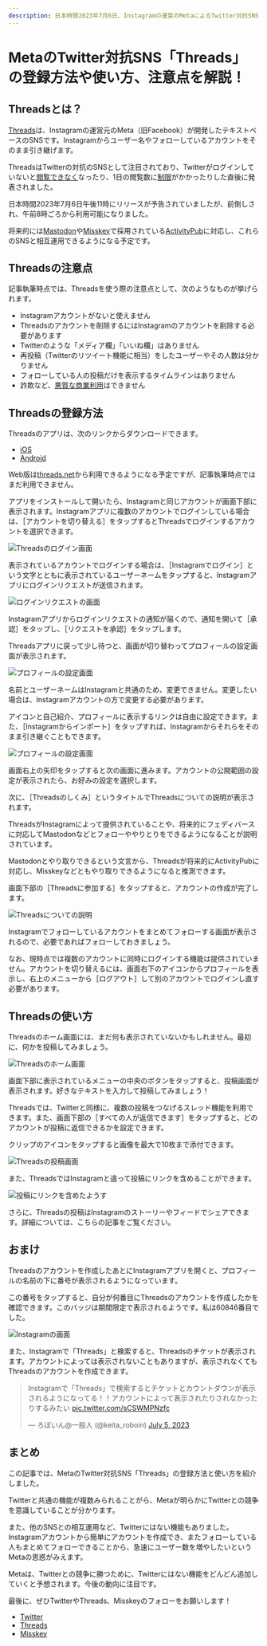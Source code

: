 ```yaml
---
description: 日本時間2023年7月6日、Instagramの運営のMetaによるTwitter対抗SNS「Threads」がリリースされました。この記事では、Threadsの登録方法や使い方を画像付きで分かりやすく解説します。
---
```

# MetaのTwitter対抗SNS「Threads」の登録方法や使い方、注意点を解説！

## Threadsとは？

[Threads](https://www.threads.net/)は、Instagramの運営元のMeta（旧Facebook）が開発したテキストベースのSNSです。Instagramからユーザー名やフォローしているアカウントをそのまま引き継げます。

ThreadsはTwitterの対抗のSNSとして注目されており、Twitterがログインしていないと[閲覧できなく](https://www.techno-edge.net/article/2023/07/02/1528.html)なったり、1日の閲覧数に[制限](https://k-tai.watch.impress.co.jp/docs/news/1513249.html)がかかったりした直後に発表されました。

日本時間2023年7月6日午後11時にリリースが予告されていましたが、前倒しされ、午前8時ごろから利用可能になりました。

将来的には[Mastodon](https://joinmastodon.org/ja)や[Misskey](https://join.misskey.page/ja-JP/)で採用されている[ActivityPub](https://www.w3.org/TR/activitypub/)に対応し、これらのSNSと相互運用できるようになる予定です。

## Threadsの注意点

記事執筆時点では、Threadsを使う際の注意点として、次のようなものが挙げられます。

- Instagramアカウントがないと使えません
- Threadsのアカウントを削除するにはInstagramのアカウントを削除する必要があります
- Twitterのような「メディア欄」「いいね欄」はありません
- 再投稿（Twitterのリツイート機能に相当）をしたユーザーやその人数は分かりません
- フォローしている人の投稿だけを表示するタイムラインはありません
- 詐欺など、[悪質な商業利用](https://www.itmedia.co.jp/news/articles/2307/06/news135.html)はできません

## Threadsの登録方法

Threadsのアプリは、次のリンクからダウンロードできます。

- [iOS](https://apps.apple.com/us/app/threads-an-instagram-app/id6446901002)
- [Android](https://play.google.com/store/apps/details?id=com.instagram.barcelona)

Web版は[threads.net](https://www.threads.net/)から利用できるようになる予定ですが、記事執筆時点ではまだ利用できません。

アプリをインストールして開いたら、Instagramと同じアカウントが画面下部に表示されます。Instagramアプリに複数のアカウントでログインしている場合は、［アカウントを切り替える］をタップするとThreadsでログインするアカウントを選択できます。

![Threadsのログイン画面](Screenshot_20230706-091527.png)

表示されているアカウントでログインする場合は、［Instagramでログイン］という文字とともに表示されているユーザーネームをタップすると、Instagramアプリにログインリクエストが送信されます。

![ログインリクエストの画面](Screenshot_20230706-092427.png)

Instagramアプリからログインリクエストの通知が届くので、通知を開いて［承認］をタップし、［リクエストを承認］をタップします。

Threadsアプリに戻って少し待つと、画面が切り替わってプロフィールの設定画面が表示されます。

![プロフィールの設定画面](F0TvXtzaIAEiF9w.jpg)

名前とユーザーネームはInstagramと共通のため、変更できません。変更したい場合は、Instagramアカウントの方で変更する必要があります。

アイコンと自己紹介、プロフィールに表示するリンクは自由に設定できます。また、［Instagramからインポート］をタップすれば、Instagramからそれらをそのまま引き継ぐこともできます。

![プロフィールの設定画面](F0TvYTWaIAEj5Gx.jpg)

画面右上の矢印をタップすると次の画面に進みます。アカウントの公開範囲の設定が表示されたら、お好みの設定を選択します。

次に、［Threadsのしくみ］というタイトルでThreadsについての説明が表示されます。

ThreadsがInstagramによって提供されていることや、将来的にフェディバースに対応してMastodonなどとフォローややりとりをできるようになることが説明されています。

Mastodonとやり取りできるという文言から、Threadsが将来的にActivityPubに対応し、Misskeyなどともやり取りできるようになると推測できます。

画面下部の［Threadsに参加する］をタップすると、アカウントの作成が完了します。

![Threadsについての説明](F0TwMdKaIAAI7Yk.jpg)

Instagramでフォローしているアカウントをまとめてフォローする画面が表示されるので、必要であればフォローしておきましょう。

なお、現時点では複数のアカウントに同時にログインする機能は提供されていません。アカウントを切り替えるには、画面右下のアイコンからプロフィールを表示し、右上のメニューから［ログアウト］して別のアカウントでログインし直す必要があります。

## Threadsの使い方

Threadsのホーム画面には、まだ何も表示されていないかもしれません。最初に、何かを投稿してみましょう。

![Threadsのホーム画面](Screenshot_20230706-093431.png)

画面下部に表示されているメニューの中央のボタンをタップすると、投稿画面が表示されます。好きなテキストを入力して投稿してみましょう！

Threadsでは、Twitterと同様に、複数の投稿をつなげるスレッド機能を利用できます。また、画面下部の［すべての人が返信できます］をタップすると、どのアカウントが投稿に返信できるかを設定できます。

クリップのアイコンをタップすると画像を最大で10枚まで添付できます。

![Threadsの投稿画面](F0Tw1ykacAEsmZk.jpg)

また、ThreadsではInstagramと違って投稿にリンクを含めることができます。

![投稿にリンクを含めたようす](F0Tw3SLaMAAzUW1.jpg)

さらに、Threadsの投稿はInstagramのストーリーやフィードでシェアできます。詳細については、こちらの記事をご覧ください。

<article-card link="/article/2023/07/07/share-threads-to-instagram/" article-title="Threadsの投稿をInstagramのストーリーやフィードにシェアする方法" description="ThreadsはInstagramの運営元のMetaが最近公開した、テキストベースのSNSです。利用するにはInstagramのアカウントが必要ですが、Threadsの投稿はInstagramには表示されません。この記事では、Threadsの投稿をInstagramのストーリーやフィードにシェアする方法を、画像付きで分かりやすく解説します。" thumbnail="/article/2023/07/07/share-threads-to-instagram/threads_top_page.png"></article-card>

## おまけ

Threadsのアカウントを作成したあとにInstagramアプリを開くと、プロフィールの名前の下に番号が表示されるようになっています。

この番号をタップすると、自分が何番目にThreadsのアカウントを作成したかを確認できます。このバッジは期間限定で表示されるようです。私は60846番目でした。

![Instagramの画面](F0Ty2JYaIAE9Apr.jpg)

また、Instagramで「Threads」と検索すると、Threadsのチケットが表示されます。アカウントによっては表示されないこともありますが、表示されなくてもThreadsのアカウントを作成できます。

<blockquote class="twitter-tweet" data-dnt="true" data-theme="dark"><p lang="ja" dir="ltr">Instagramで「Threads」で検索するとチケットとカウントダウンが表示されるようになってる！！アカウントによって表示されたりされなかったりするみたい <a href="https://t.co/sCSWMPNzfc">pic.twitter.com/sCSWMPNzfc</a></p>&mdash; ろぼいん@一般人 (@keita_roboin) <a href="https://twitter.com/keita_roboin/status/1676640072001806337?ref_src=twsrc%5Etfw">July 5, 2023</a></blockquote> <script async src="https://platform.twitter.com/widgets.js" charset="utf-8"></script>

## まとめ

この記事では、MetaのTwitter対抗SNS「Threads」の登録方法と使い方を紹介しました。

Twitterと共通の機能が複数みられることがら、Metaが明らかにTwitterとの競争を意識していることが分かります。

また、他のSNSとの相互運用など、Twitterにはない機能もありました。Instagramアカウントから簡単にアカウントを作成でき、またフォローしている人もまとめてフォローできることから、急速にユーザー数を増やしたいというMetaの思惑がみえます。

Metaは、Twitterとの競争に勝つために、Twitterにはない機能をどんどん追加していくと予想されます。今後の動向に注目です。

最後に、ぜひTwitterやThreads、Misskeyのフォローをお願いします！

- [Twitter](https://twitter.com/keita_roboin)
- [Threads](https://www.threads.net/@keita_roboin)
- [Misskey](https://misskey.io/@roboin)
